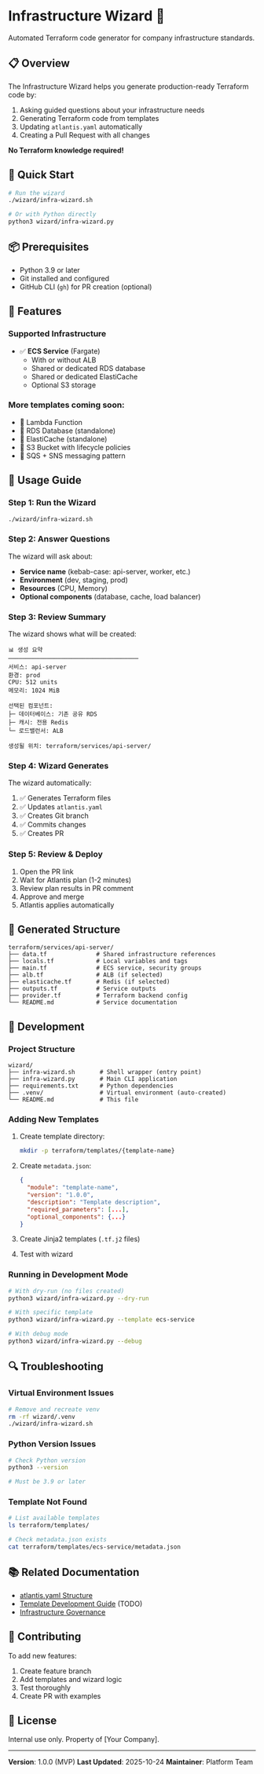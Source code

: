 # Infrastructure Wizard 🔧

Automated Terraform code generator for company infrastructure standards.

## 📋 Overview

The Infrastructure Wizard helps you generate production-ready Terraform code by:
1. Asking guided questions about your infrastructure needs
2. Generating Terraform code from templates
3. Updating `atlantis.yaml` automatically
4. Creating a Pull Request with all changes

**No Terraform knowledge required!**

## 🚀 Quick Start

```bash
# Run the wizard
./wizard/infra-wizard.sh

# Or with Python directly
python3 wizard/infra-wizard.py
```

## 📦 Prerequisites

- Python 3.9 or later
- Git installed and configured
- GitHub CLI (`gh`) for PR creation (optional)

## 🎯 Features

### Supported Infrastructure

- ✅ **ECS Service** (Fargate)
  - With or without ALB
  - Shared or dedicated RDS database
  - Shared or dedicated ElastiCache
  - Optional S3 storage

### More templates coming soon:
- 🚧 Lambda Function
- 🚧 RDS Database (standalone)
- 🚧 ElastiCache (standalone)
- 🚧 S3 Bucket with lifecycle policies
- 🚧 SQS + SNS messaging pattern

## 📖 Usage Guide

### Step 1: Run the Wizard

```bash
./wizard/infra-wizard.sh
```

### Step 2: Answer Questions

The wizard will ask about:
- **Service name** (kebab-case: api-server, worker, etc.)
- **Environment** (dev, staging, prod)
- **Resources** (CPU, Memory)
- **Optional components** (database, cache, load balancer)

### Step 3: Review Summary

The wizard shows what will be created:
```
📊 생성 요약
─────────────────────────────────────
서비스: api-server
환경: prod
CPU: 512 units
메모리: 1024 MiB

선택된 컴포넌트:
├─ 데이터베이스: 기존 공유 RDS
├─ 캐시: 전용 Redis
└─ 로드밸런서: ALB

생성될 위치: terraform/services/api-server/
```

### Step 4: Wizard Generates

The wizard automatically:
1. ✅ Generates Terraform files
2. ✅ Updates `atlantis.yaml`
3. ✅ Creates Git branch
4. ✅ Commits changes
5. ✅ Creates PR

### Step 5: Review & Deploy

1. Open the PR link
2. Wait for Atlantis plan (1-2 minutes)
3. Review plan results in PR comment
4. Approve and merge
5. Atlantis applies automatically

## 📁 Generated Structure

```
terraform/services/api-server/
├── data.tf              # Shared infrastructure references
├── locals.tf            # Local variables and tags
├── main.tf              # ECS service, security groups
├── alb.tf               # ALB (if selected)
├── elasticache.tf       # Redis (if selected)
├── outputs.tf           # Service outputs
├── provider.tf          # Terraform backend config
└── README.md            # Service documentation
```

## 🔧 Development

### Project Structure

```
wizard/
├── infra-wizard.sh       # Shell wrapper (entry point)
├── infra-wizard.py       # Main CLI application
├── requirements.txt      # Python dependencies
├── .venv/                # Virtual environment (auto-created)
└── README.md             # This file
```

### Adding New Templates

1. Create template directory:
   ```bash
   mkdir -p terraform/templates/{template-name}
   ```

2. Create `metadata.json`:
   ```json
   {
     "module": "template-name",
     "version": "1.0.0",
     "description": "Template description",
     "required_parameters": [...],
     "optional_components": {...}
   }
   ```

3. Create Jinja2 templates (`.tf.j2` files)

4. Test with wizard

### Running in Development Mode

```bash
# With dry-run (no files created)
python3 wizard/infra-wizard.py --dry-run

# With specific template
python3 wizard/infra-wizard.py --template ecs-service

# With debug mode
python3 wizard/infra-wizard.py --debug
```

## 🔍 Troubleshooting

### Virtual Environment Issues

```bash
# Remove and recreate venv
rm -rf wizard/.venv
./wizard/infra-wizard.sh
```

### Python Version Issues

```bash
# Check Python version
python3 --version

# Must be 3.9 or later
```

### Template Not Found

```bash
# List available templates
ls terraform/templates/

# Check metadata.json exists
cat terraform/templates/ecs-service/metadata.json
```

## 📚 Related Documentation

- [atlantis.yaml Structure](../atlantis.yaml)
- [Template Development Guide](../terraform/templates/README.md) (TODO)
- [Infrastructure Governance](../docs/governance/)

## 🤝 Contributing

To add new features:
1. Create feature branch
2. Add templates and wizard logic
3. Test thoroughly
4. Create PR with examples

## 📝 License

Internal use only. Property of [Your Company].

---

**Version**: 1.0.0 (MVP)
**Last Updated**: 2025-10-24
**Maintainer**: Platform Team
